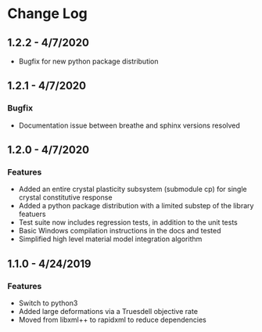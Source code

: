 # Change Log

## 1.2.2 - 4/7/2020
* Bugfix for new python package distribution

## 1.2.1 - 4/7/2020
### Bugfix
* Documentation issue between breathe and sphinx versions resolved

## 1.2.0 - 4/7/2020
### Features
* Added an entire crystal plasticity subsystem (submodule cp) for single crystal constitutive response
* Added a python package distribution with a limited substep of the library featuers
* Test suite now includes regression tests, in addition to the unit tests
* Basic Windows compilation instructions in the docs and tested
* Simplified high level material model integration algorithm

## 1.1.0 - 4/24/2019
### Features
* Switch to python3
* Added large deformations via a Truesdell objective rate
* Moved from libxml++ to rapidxml to reduce dependencies
